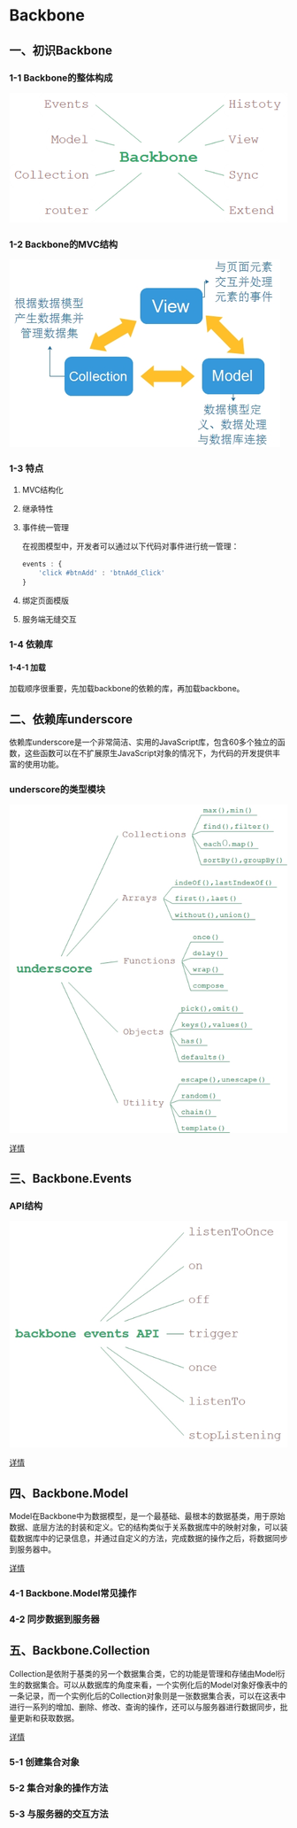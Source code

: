 # Backbone

## 一、初识Backbone

### 1-1 Backbone的整体构成

![overview](./img/overview.png)

### 1-2 Backbone的MVC结构

![mvc](./img/mvc.jpg)

### 1-3 特点

1. MVC结构化

2. 继承特性

3. 事件统一管理

    在视图模型中，开发者可以通过以下代码对事件进行统一管理：

    ```javascript
    events : {
        'click #btnAdd' : 'btnAdd_Click'
    }
    ```

4. 绑定页面模版

5. 服务端无缝交互

### 1-4 依赖库

#### 1-4-1 加载

加载顺序很重要，先加载backbone的依赖的库，再加载backbone。

## 二、依赖库underscore

依赖库underscore是一个非常简洁、实用的JavaScript库，包含60多个独立的函数，这些函数可以在不扩展原生JavaScript对象的情况下，为代码的开发提供丰富的使用功能。

### underscore的类型模块

![underscore](./img/underscore.jpg)

<a href="./underscore.md">详情</a>

## 三、Backbone.Events

### API结构

![events](./img/events.jpg)

<a href="./events.md">详情</a>

## 四、Backbone.Model

Model在Backbone中为数据模型，是一个最基础、最根本的数据基类，用于原始数据、底层方法的封装和定义。它的结构类似于关系数据库中的映射对象，可以装载数据库中的记录信息，并通过自定义的方法，完成数据的操作之后，将数据同步到服务器中。

<a href="./model.md">详情</a>

### 4-1 Backbone.Model常见操作

### 4-2 同步数据到服务器


## 五、Backbone.Collection

Collection是依附于基类的另一个数据集合类，它的功能是管理和存储由Model衍生的数据集合。可以从数据库的角度来看，一个实例化后的Model对象好像表中的一条记录，而一个实例化后的Collection对象则是一张数据集合表，可以在这表中进行一系列的增加、删除、修改、查询的操作，还可以与服务器进行数据同步，批量更新和获取数据。

<a href="./collection.md">详情</a>

### 5-1 创建集合对象

### 5-2 集合对象的操作方法

### 5-3 与服务器的交互方法
